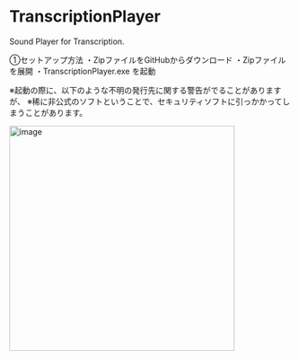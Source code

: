 # TranscriptionPlayer
Sound Player for Transcription.

①セットアップ方法
・ZipファイルをGitHubからダウンロード
・Zipファイルを展開
・TranscriptionPlayer.exe を起動

※起動の際に、以下のような不明の発行先に関する警告がでることがありますが、
※稀に非公式のソフトということで、セキュリティソフトに引っかかってしまうことがあります。

<img width="401" alt="image" src="https://user-images.githubusercontent.com/102857572/222116445-630ce940-f6ab-48bd-b3e6-b032404a6190.png">



